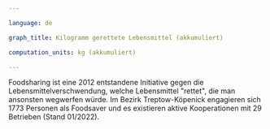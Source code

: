 ```yaml
---

language: de   

graph_title: Kilogramm gerettete Lebensmittel (akkumuliert)

computation_units: kg (akkumuliert)

---
```


Foodsharing ist eine 2012 entstandene Initiative gegen die Lebensmittelverschwendung, welche Lebensmittel "rettet", die man ansonsten wegwerfen würde. 
Im Bezirk Treptow-Köpenick engagieren sich 1773 Personen als Foodsaver und es existieren aktive Kooperationen mit 29 Betrieben  (Stand 01/2022).
